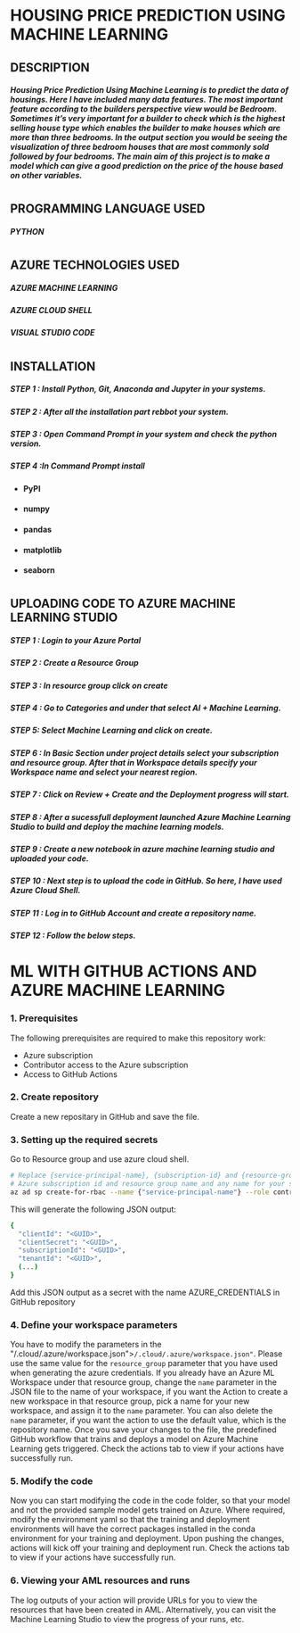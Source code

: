 # HOUSING PRICE PREDICTION USING MACHINE LEARNING
## DESCRIPTION 
##### Housing Price Prediction Using Machine Learning is to predict the data of housings. Here I have included many data features. The most important feature according to the builders perspective view would be Bedroom. Sometimes it’s very important for a builder to check which is the highest selling house type which enables the builder to make houses which are more than three bedrooms. In the output section you would be seeing the visualization of three bedroom houses that are most commonly sold followed by four bedrooms. The main aim of this project is to make a model which can give a good prediction on the price of the house based on other variables. 
#
## PROGRAMMING LANGUAGE USED
##### PYTHON
#
## AZURE TECHNOLOGIES USED 

##### AZURE MACHINE LEARNING 
##### AZURE CLOUD SHELL
##### VISUAL STUDIO CODE

#

## INSTALLATION
##### STEP 1 : Install Python, Git, Anaconda and Jupyter in your systems.
##### STEP 2 : After all the installation part rebbot your system.
##### STEP 3 : Open Command Prompt in your system and check the python version.
##### STEP 4 :In Command Prompt install 
- #### PyPI
- #### numpy
- #### pandas
- #### matplotlib 
- #### seaborn 

#
## UPLOADING CODE TO AZURE MACHINE LEARNING STUDIO
##### STEP 1 : Login to your Azure Portal 
##### STEP 2 : Create a Resource Group
##### STEP 3 : In resource group click on create 
##### STEP 4 : Go to Categories and under that select AI + Machine Learning.
##### STEP 5: Select Machine Learning and click on create.  
##### STEP 6 : In Basic Section under project details select your subscription and resource group. After that in Workspace details specify your Workspace name and select your nearest region.  
##### STEP 7 : Click on Review + Create and the Deployment progress will start.
##### STEP 8 : After a sucessfull deployment launched Azure Machine Learning Studio to build and deploy the machine learning models.
##### STEP 9 : Create a new notebook in azure machine learning studio and uploaded your code.
##### STEP 10 : Next step is to upload the code in GitHub. So here, I have used Azure Cloud Shell. 
##### STEP 11 : Log in to GitHub Account and create a repository name.
##### STEP 12 : Follow the below steps.

#

# ML WITH GITHUB ACTIONS AND AZURE MACHINE LEARNING

### 1. Prerequisites

The following prerequisites are required to make this repository work:
- Azure subscription
- Contributor access to the Azure subscription
- Access to GitHub Actions

### 2. Create repository
Create a new repositary in GitHub and save the file.

### 3. Setting up the required secrets
Go to Resource group and use azure cloud shell.

```sh
# Replace {service-principal-name}, {subscription-id} and {resource-group} with your 
# Azure subscription id and resource group name and any name for your service principle
az ad sp create-for-rbac --name {"service-principal-name"} --role contributor --scopes /subscriptions/{subscription-id}/resourceGroups/{resource-group} --sdk-auth
```

This will generate the following JSON output:

```sh
{
  "clientId": "<GUID>",
  "clientSecret": "<GUID>",
  "subscriptionId": "<GUID>",
  "tenantId": "<GUID>",
  (...)
}
```

Add this JSON output as a secret with the name AZURE_CREDENTIALS in GitHub repository

### 4. Define your workspace parameters

You have to modify the parameters in the "/.cloud/.azure/workspace.json">`/.cloud/.azure/workspace.json"`.
Please use the same value for the `resource_group` parameter that you have used when generating the azure credentials. If you already have an Azure ML Workspace under that resource group, change the `name` parameter in the JSON file to the name of your workspace, if you want the Action to create a new workspace in that resource group, pick a name for your new workspace, and assign it to the `name` parameter. You can also delete the `name` parameter, if you want the action to use the default value, which is the repository name. Once you save your changes to the file, the predefined GitHub workflow that trains and deploys a model on Azure Machine Learning gets triggered. Check the actions tab to view if your actions have successfully run.

### 5. Modify the code

Now you can start modifying the code in the code folder, so that your model and not the provided sample model gets trained on Azure. Where required, modify the environment yaml so that the training and deployment environments will have the correct packages installed in the conda environment for your training and deployment. Upon pushing the changes, actions will kick off your training and deployment run. Check the actions tab to view if your actions have successfully run.

### 6. Viewing your AML resources and runs
The log outputs of your action will provide URLs for you to view the resources that have been created in AML. Alternatively, you can visit the Machine Learning Studio to view the progress of your runs, etc.

